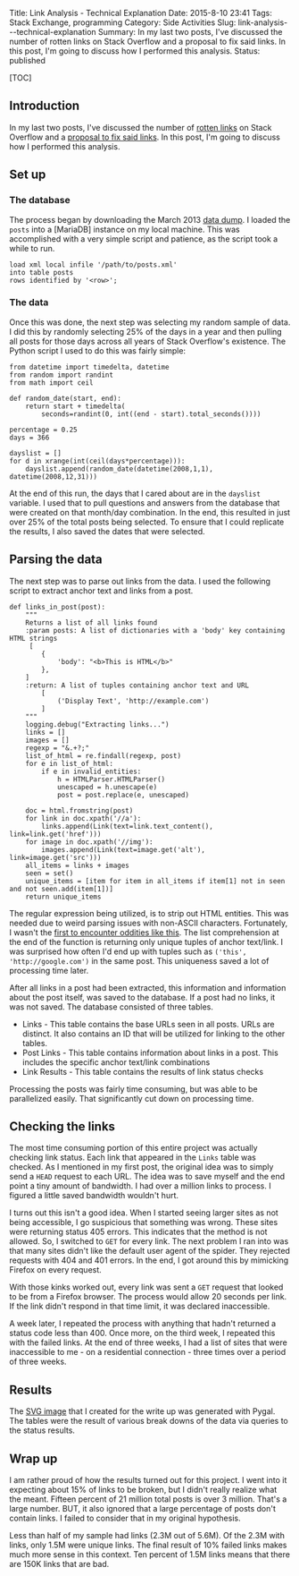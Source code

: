 Title: Link Analysis - Technical Explanation
Date: 2015-8-10 23:41
Tags: Stack Exchange, programming
Category: Side Activities
Slug: link-analysis---technical-explanation
Summary: In my last two posts, I've discussed the number of rotten links on Stack Overflow and a proposal to fix said links. In this post, I'm going to discuss how I performed this analysis. 
Status: published

[TOC]

## Introduction

In my last two posts, I've discussed the number of [rotten links][1] on Stack Overflow and a [proposal to fix said links][2]. In this post, I'm going to discuss how I performed this analysis. 

## Set up

### The database

The process began by downloading the March 2013 [data dump][3]. I loaded the `posts` into a [MariaDB] instance on my local machine. This was accomplished with a very simple script and patience, as the script took a while to run.

    load xml local infile '/path/to/posts.xml'
    into table posts
    rows identified by '<row>';

### The data 
	
Once this was done, the next step was selecting my random sample of data. I did this by randomly selecting 25% of the days in a year and then pulling all posts for those days across all years of Stack Overflow's existence. The Python script I used to do this was fairly simple:

	from datetime import timedelta, datetime
	from random import randint
	from math import ceil

	def random_date(start, end):
		return start + timedelta(
			seconds=randint(0, int((end - start).total_seconds())))
			
	percentage = 0.25
	days = 366
	
	dayslist = []
	for d in xrange(int(ceil(days*percentage))):
		dayslist.append(random_date(datetime(2008,1,1), datetime(2008,12,31)))
		
At the end of this run, the days that I cared about are in the `dayslist` variable. I used that to pull questions and answers from the database that were created on that month/day combination. In the end, this resulted in just over 25% of the total posts being selected. To ensure that I could replicate the results, I also saved the dates that were selected.

## Parsing the data

The next step was to parse out links from the data. I used the following script to extract anchor text and links from a post. 

	def links_in_post(post):
		"""
		Returns a list of all links found
		:param posts: A list of dictionaries with a 'body' key containing HTML strings
		 [
			{
				'body': "<b>This is HTML</b>"
			},
		]
		:return: A list of tuples containing anchor text and URL
			[
				('Display Text', 'http://example.com')
			]
		"""
		logging.debug("Extracting links...")
		links = []
		images = []
		regexp = "&.+?;"
		list_of_html = re.findall(regexp, post)
		for e in list_of_html:
			if e in invalid_entities:
				h = HTMLParser.HTMLParser()
				unescaped = h.unescape(e) 
				post = post.replace(e, unescaped) 

		doc = html.fromstring(post)
		for link in doc.xpath('//a'):
			links.append(Link(text=link.text_content(), link=link.get('href')))
		for image in doc.xpath('//img'):
			images.append(Link(text=image.get('alt'), link=image.get('src')))
		all_items = links + images
		seen = set()
		unique_items = [item for item in all_items if item[1] not in seen and not seen.add(item[1])]
		return unique_items

The regular expression being utilized, is to strip out HTML entities. This was needed due to weird parsing issues with non-ASCII characters. Fortunately, I wasn't the [first to encounter oddities like this][5]. The list comprehension at the end of the function is returning only unique tuples of anchor text/link. I was surprised how often I'd end up with tuples such as `('this', 'http://google.com')` in the same post. This uniqueness saved a lot of processing time later.

After all links in a post had been extracted, this information and information about the post itself, was saved to the database. If a post had no links, it was not saved. The database consisted of three tables. 

 - Links - This table contains the base URLs seen in all posts. URLs are distinct. It also contains an ID that will be utilized for linking to the other tables.
 - Post Links - This table contains information about links in a post. This includes the specific anchor text/link combinations
 - Link Results - This table contains the results of link status checks
	
Processing the posts was fairly time consuming, but was able to be parallelized easily. That significantly cut down on processing time.

## Checking the links

The most time consuming portion of this entire project was actually checking link status. Each link that appeared in the `Links` table was checked. As I mentioned in my first post, the original idea was to simply send a `HEAD` request to each URL. The idea was to save myself and the end point a tiny amount of bandwidth. I had over a million links to process. I figured a little saved bandwidth wouldn't hurt.

I turns out this isn't a good idea. When I started seeing larger sites as not being accessible, I go suspicious that something was wrong. These sites were returning status 405 errors. This indicates that the method is not allowed. So, I switched to `GET` for every link. The next problem I ran into was that many sites didn't like the default user agent of the spider. They rejected requests with 404 and 401 errors. In the end, I got around this by mimicking Firefox on every request. 

With those kinks worked out, every link was sent a `GET` request that looked to be from a Firefox browser. The process would allow 20 seconds per link. If the link didn't respond in that time limit, it was declared inaccessible. 

A week later, I repeated the process with anything that hadn't returned a status code less than 400. Once more, on the third week, I repeated this with the failed links. At the end of three weeks, I had a list of sites that were inaccessible to me - on a residential connection - three times over a period of three weeks.

## Results

The [SVG image][6] that I created for the write up was generated with Pygal. The tables were the result of various break downs of the data via queries to the status results. 

## Wrap up

I am rather proud of how the results turned out for this project. I went into it expecting about 15% of links to be broken, but I didn't really realize what the meant. Fifteen percent of 21 million total posts is over 3 million. That's a large number. BUT, it also ignored that a large percentage of posts don't contain links. I failed to consider that in my original hypothesis. 

Less than half of my sample had links (2.3M out of 5.6M). Of the 2.3M with links, only 1.5M were unique links. The final result of 10% failed links makes much more sense in this context. Ten percent of 1.5M links means that there are 150K links that are bad. 


 [1]: http://andrewwegner.com/analysis-of-links-posted-to-stack-overflow.html
 [2]: http://andrewwegner.com/a-proposal-to-fix-broken-links-on-stack-overflow.html
 [3]: https://archive.org/details/stackexchange
 [4]: https://mariadb.org/
 [5]: http://stackoverflow.com/a/13939198/189134
 [6]: http://andrewwegner.com/images/status_codes.svg